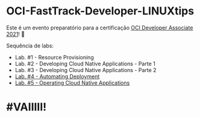 # OCI-FastTrack-Developer-LINUXtips
Este é um evento preparatório para a certificação [OCI Developer Associate 2021](https://mylearn.oracle.com/learning-path/become-an-oci-developer-associate/35644/102197)! 🚀

Sequência de labs:

- Lab. #1 - Resource Provisioning
- Lab. #2 - Developing Cloud Native Applications - Parte 1
- Lab. #3 - Developing Cloud Native Applications - Parte 2
- [Lab. #4 - Automating Deployment](/Lab.%20%234%20-%20Automating%20Deployment)
- [Lab. #5 - Operating Cloud Native Applications](/Lab.%20%234%20-%20Operating%20Cloud%20Native%20Applications)

# #VAIIIII!
